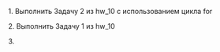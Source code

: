 <p>1. Выполнить Задачу 2 из hw_10 с использованием цикла for</p>
<p>2. Выполнить Задачу 1 из hw_10</p>
<p>3. </p>
